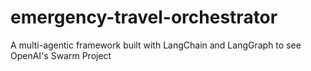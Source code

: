 # emergency-travel-orchestrator
A multi-agentic framework built with LangChain and LangGraph to see OpenAI's Swarm Project
